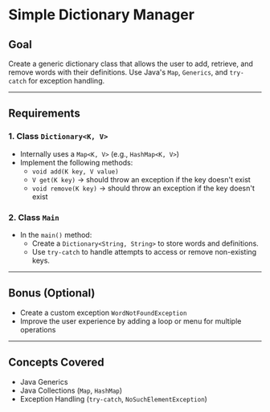 # Simple Dictionary Manager

## Goal
Create a generic dictionary class that allows the user to add, retrieve, and remove words with their definitions. Use Java's `Map`, `Generics`, and `try-catch` for exception handling.

---

## Requirements

### 1. Class `Dictionary<K, V>`
- Internally uses a `Map<K, V>` (e.g., `HashMap<K, V>`)
- Implement the following methods:
    - `void add(K key, V value)`
    - `V get(K key)` → should throw an exception if the key doesn't exist
    - `void remove(K key)` → should throw an exception if the key doesn't exist

### 2. Class `Main`
- In the `main()` method:
    - Create a `Dictionary<String, String>` to store words and definitions.
    - Use `try-catch` to handle attempts to access or remove non-existing keys.

---

## Bonus (Optional)
- Create a custom exception `WordNotFoundException`
- Improve the user experience by adding a loop or menu for multiple operations

---

## Concepts Covered
- Java Generics
- Java Collections (`Map`, `HashMap`)
- Exception Handling (`try-catch`, `NoSuchElementException`)
